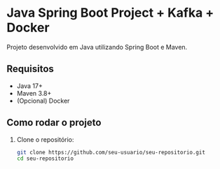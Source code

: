 # Java Spring Boot Project + Kafka + Docker

Projeto desenvolvido em Java utilizando Spring Boot e Maven.

## Requisitos

- Java 17+
- Maven 3.8+
- (Opcional) Docker

## Como rodar o projeto

1. Clone o repositório:
   ```bash
   git clone https://github.com/seu-usuario/seu-repositorio.git
   cd seu-repositorio
   
